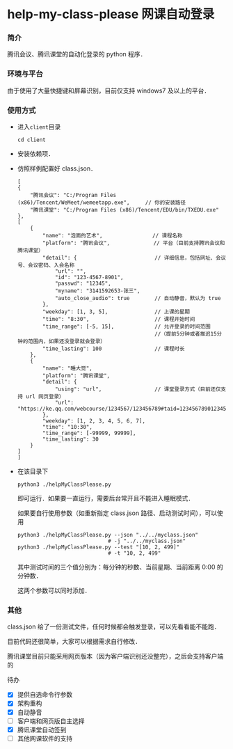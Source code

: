 # help-my-class-please 网课自动登录


### 简介

腾讯会议、腾讯课堂的自动化登录的 python 程序．



### 环境与平台

由于使用了大量快捷键和屏幕识别，目前仅支持 windows7 及以上的平台．



### 使用方式

- 进入`client`目录

  ```shell
  cd client
  ```

- 安装依赖项．

- 仿照样例配置好 class.json．

  ```
  [
  {
      "腾讯会议": "C:/Program Files (x86)/Tencent/WeMeet/wemeetapp.exe",     // 你的安装路径
      "腾讯课堂": "C:/Program Files (x86)/Tencent/EDU/bin/TXEDU.exe"
  },
  [
      {
          "name": "泡面的艺术",                // 课程名称
          "platform": "腾讯会议",              // 平台（目前支持腾讯会议和腾讯课堂）
          "detail": {                         // 详细信息，包括网址、会议号、会议密码、入会名称
              "url": "",
              "id": "123-4567-8901",
              "passwd": "12345",
              "myname": "3141592653-张三",
              "auto_close_audio": true        // 自动静音，默认为 true
          },
          "weekday": [1, 3, 5],               // 上课的星期
          "time": "8:30",                     // 课程开始时间
          "time_range": [-5, 15],             // 允许登录的时间范围
                                              //（提前5分钟或者推迟15分钟的范围内，如果还没登录就会登录）
          "time_lasting": 100                 // 课程时长
      },
      {
          "name": "睡大觉",
          "platform": "腾讯课堂",
          "detail": {
              "using": "url",                 // 课堂登录方式（目前还仅支持 url 网页登录）
              "url": "https://ke.qq.com/webcourse/1234567/123456789#taid=12345678901234567&lite=1"
          },
          "weekday": [1, 2, 3, 4, 5, 6, 7],
          "time": "10:30",
          "time_range": [-99999, 99999],
          "time_lasting": 30
      }
  ]
  ]
  ```

- 在该目录下

  ```shell
  python3 ./helpMyClassPlease.py
  ```
  
  即可运行．如果要一直运行，需要后台常开且不能进入睡眠模式．
  
  如果要自行使用参数（如重新指定 class.json 路径、启动测试时间），可以使用
  
  ```shell
  python3 ./helpMyClassPlease.py --json "../../myclass.json"
                               # -j "../../myclass.json"
  python3 ./helpMyClassPlease.py --test "[10, 2, 499]"
                               # -t "10, 2, 499"
  ```
  
  其中测试时间的三个值分别为：每分钟的秒数、当前星期、当前距离 0:00 的分钟数．
  
  这两个参数可以同时添加．



### 其他

class.json 给了一份测试文件，任何时候都会触发登录，可以先看看能不能跑．

目前代码还很简单，大家可以根据需求自行修改．

腾讯课堂目前只能采用网页版本（因为客户端识别还没整完），之后会支持客户端的

待办

- [x] 提供自选命令行参数
- [x] 架构重构
- [x] 自动静音
- [ ] 客户端和网页版自主选择
- [x] 腾讯课堂自动签到
- [ ] 其他网课软件的支持
